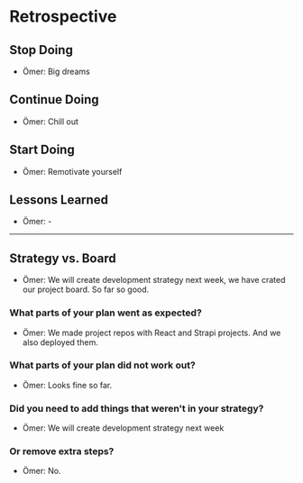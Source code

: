 # Retrospective

## Stop Doing
  - Ömer: Big dreams

## Continue Doing
  - Ömer: Chill out

## Start Doing
  - Ömer: Remotivate yourself

## Lessons Learned
  - Ömer: -

---

## Strategy vs. Board
 - Ömer: We will create development strategy next week, we have crated our project board. So far so good.

### What parts of your plan went as expected?
  - Ömer: We made project repos with React and Strapi projects. And we also deployed them.

### What parts of your plan did not work out?
  - Ömer: Looks fine so far.

### Did you need to add things that weren't in your strategy?
  - Ömer: We will create development strategy next week

### Or remove extra steps?
  - Ömer: No.
